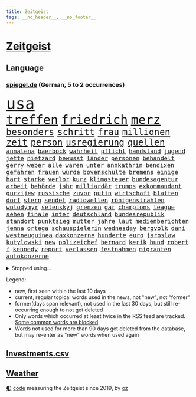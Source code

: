 ```yaml
---
title: Zeitgeist
tags: __no_header__, __no_footer__
---
```


# [Zeitgeist](https://oliz.io/zeitgeist/)

## Language

<h3><a href="https://www.spiegel.de" target="_blank">spiegel.de</a> (German, 5 to 2 occurrences)</h3>
<p style="font-family:monospace">
<span style="font-size:32pt"><a href="news_links.html#usa" class="current">usa</a></span>
<br>
<span style="font-size:25pt"><a href="news_links.html#treffen" class="current">treffen</a></span>
<span style="font-size:25pt"><a href="news_links.html#friedrich" class="current">friedrich</a></span>
<span style="font-size:25pt"><a href="news_links.html#merz" class="current">merz</a></span>
<br>
<span style="font-size:18pt"><a href="news_links.html#besonders" class="current">besonders</a></span>
<span style="font-size:18pt"><a href="news_links.html#schritt" class="current">schritt</a></span>
<span style="font-size:18pt"><a href="news_links.html#frau" class="current">frau</a></span>
<span style="font-size:18pt"><a href="news_links.html#millionen" class="current">millionen</a></span>
<span style="font-size:18pt"><a href="news_links.html#zeit" class="current">zeit</a></span>
<span style="font-size:18pt"><a href="news_links.html#person" class="current">person</a></span>
<span style="font-size:18pt"><a href="news_links.html#usregierung" class="current">usregierung</a></span>
<span style="font-size:18pt"><a href="news_links.html#quellen" class="current">quellen</a></span>
<br>
<span style="font-size:12pt"><a href="news_links.html#annalena" class="current">annalena</a></span>
<span style="font-size:12pt"><a href="news_links.html#baerbock" class="current">baerbock</a></span>
<span style="font-size:12pt"><a href="news_links.html#wahrheit" class="current">wahrheit</a></span>
<span style="font-size:12pt"><a href="news_links.html#pflicht" class="current">pflicht</a></span>
<span style="font-size:12pt"><a href="news_links.html#handstand" class="new">handstand</a></span>
<span style="font-size:12pt"><a href="news_links.html#jugend" class="current">jugend</a></span>
<span style="font-size:12pt"><a href="news_links.html#jette" class="current">jette</a></span>
<span style="font-size:12pt"><a href="news_links.html#nietzard" class="current">nietzard</a></span>
<span style="font-size:12pt"><a href="news_links.html#bewusst" class="current">bewusst</a></span>
<span style="font-size:12pt"><a href="news_links.html#länder" class="current">länder</a></span>
<span style="font-size:12pt"><a href="news_links.html#personen" class="current">personen</a></span>
<span style="font-size:12pt"><a href="news_links.html#behandelt" class="current">behandelt</a></span>
<span style="font-size:12pt"><a href="news_links.html#gerry" class="new">gerry</a></span>
<span style="font-size:12pt"><a href="news_links.html#weber" class="current">weber</a></span>
<span style="font-size:12pt"><a href="news_links.html#alle" class="current">alle</a></span>
<span style="font-size:12pt"><a href="news_links.html#waren" class="current">waren</a></span>
<span style="font-size:12pt"><a href="news_links.html#unter" class="current">unter</a></span>
<span style="font-size:12pt"><a href="news_links.html#annkathrin" class="new">annkathrin</a></span>
<span style="font-size:12pt"><a href="news_links.html#bendixen" class="new">bendixen</a></span>
<span style="font-size:12pt"><a href="news_links.html#gefahren" class="current">gefahren</a></span>
<span style="font-size:12pt"><a href="news_links.html#frauen" class="current">frauen</a></span>
<span style="font-size:12pt"><a href="news_links.html#würde" class="current">würde</a></span>
<span style="font-size:12pt"><a href="news_links.html#bovenschulte" class="new">bovenschulte</a></span>
<span style="font-size:12pt"><a href="news_links.html#bremens" class="new">bremens</a></span>
<span style="font-size:12pt"><a href="news_links.html#einige" class="current">einige</a></span>
<span style="font-size:12pt"><a href="news_links.html#hart" class="current">hart</a></span>
<span style="font-size:12pt"><a href="news_links.html#starke" class="current">starke</a></span>
<span style="font-size:12pt"><a href="news_links.html#verlor" class="current">verlor</a></span>
<span style="font-size:12pt"><a href="news_links.html#kurz" class="current">kurz</a></span>
<span style="font-size:12pt"><a href="news_links.html#klimasteuer" class="new">klimasteuer</a></span>
<span style="font-size:12pt"><a href="news_links.html#bundesagentur" class="current">bundesagentur</a></span>
<span style="font-size:12pt"><a href="news_links.html#arbeit" class="current">arbeit</a></span>
<span style="font-size:12pt"><a href="news_links.html#behörde" class="current">behörde</a></span>
<span style="font-size:12pt"><a href="news_links.html#jahr" class="current">jahr</a></span>
<span style="font-size:12pt"><a href="news_links.html#milliardär" class="current">milliardär</a></span>
<span style="font-size:12pt"><a href="news_links.html#trumps" class="current">trumps</a></span>
<span style="font-size:12pt"><a href="news_links.html#exkommandant" class="new">exkommandant</a></span>
<span style="font-size:12pt"><a href="news_links.html#gurzijew" class="new">gurzijew</a></span>
<span style="font-size:12pt"><a href="news_links.html#russische" class="current">russische</a></span>
<span style="font-size:12pt"><a href="news_links.html#zuvor" class="current">zuvor</a></span>
<span style="font-size:12pt"><a href="news_links.html#putin" class="current">putin</a></span>
<span style="font-size:12pt"><a href="news_links.html#wirtschaft" class="current">wirtschaft</a></span>
<span style="font-size:12pt"><a href="news_links.html#blatten" class="new">blatten</a></span>
<span style="font-size:12pt"><a href="news_links.html#dorf" class="current">dorf</a></span>
<span style="font-size:12pt"><a href="news_links.html#stern" class="current">stern</a></span>
<span style="font-size:12pt"><a href="news_links.html#sendet" class="current">sendet</a></span>
<span style="font-size:12pt"><a href="news_links.html#radiowellen" class="new">radiowellen</a></span>
<span style="font-size:12pt"><a href="news_links.html#röntgenstrahlen" class="new">röntgenstrahlen</a></span>
<span style="font-size:12pt"><a href="news_links.html#wolodymyr" class="current">wolodymyr</a></span>
<span style="font-size:12pt"><a href="news_links.html#selenskyj" class="current">selenskyj</a></span>
<span style="font-size:12pt"><a href="news_links.html#grenzen" class="current">grenzen</a></span>
<span style="font-size:12pt"><a href="news_links.html#gar" class="current">gar</a></span>
<span style="font-size:12pt"><a href="news_links.html#champions" class="current">champions</a></span>
<span style="font-size:12pt"><a href="news_links.html#league" class="current">league</a></span>
<span style="font-size:12pt"><a href="news_links.html#sehen" class="current">sehen</a></span>
<span style="font-size:12pt"><a href="news_links.html#finale" class="current">finale</a></span>
<span style="font-size:12pt"><a href="news_links.html#inter" class="current">inter</a></span>
<span style="font-size:12pt"><a href="news_links.html#deutschland" class="current">deutschland</a></span>
<span style="font-size:12pt"><a href="news_links.html#bundesrepublik" class="current">bundesrepublik</a></span>
<span style="font-size:12pt"><a href="news_links.html#standort" class="current">standort</a></span>
<span style="font-size:12pt"><a href="news_links.html#punktsieg" class="new">punktsieg</a></span>
<span style="font-size:12pt"><a href="news_links.html#mutter" class="current">mutter</a></span>
<span style="font-size:12pt"><a href="news_links.html#jahre" class="current">jahre</a></span>
<span style="font-size:12pt"><a href="news_links.html#laut" class="current">laut</a></span>
<span style="font-size:12pt"><a href="news_links.html#medienberichten" class="current">medienberichten</a></span>
<span style="font-size:12pt"><a href="news_links.html#jenna" class="current">jenna</a></span>
<span style="font-size:12pt"><a href="news_links.html#ortega" class="current">ortega</a></span>
<span style="font-size:12pt"><a href="news_links.html#schauspielerin" class="current">schauspielerin</a></span>
<span style="font-size:12pt"><a href="news_links.html#wednesday" class="current">wednesday</a></span>
<span style="font-size:12pt"><a href="news_links.html#bergvolk" class="new">bergvolk</a></span>
<span style="font-size:12pt"><a href="news_links.html#dani" class="new">dani</a></span>
<span style="font-size:12pt"><a href="news_links.html#westneuguinea" class="new">westneuguinea</a></span>
<span style="font-size:12pt"><a href="news_links.html#daxkonzerne" class="current">daxkonzerne</a></span>
<span style="font-size:12pt"><a href="news_links.html#hunderte" class="current">hunderte</a></span>
<span style="font-size:12pt"><a href="news_links.html#euro" class="current">euro</a></span>
<span style="font-size:12pt"><a href="news_links.html#jaroslaw" class="new">jaroslaw</a></span>
<span style="font-size:12pt"><a href="news_links.html#kutylowski" class="new">kutylowski</a></span>
<span style="font-size:12pt"><a href="news_links.html#new" class="current">new</a></span>
<span style="font-size:12pt"><a href="news_links.html#polizeichef" class="new">polizeichef</a></span>
<span style="font-size:12pt"><a href="news_links.html#bernard" class="current">bernard</a></span>
<span style="font-size:12pt"><a href="news_links.html#kerik" class="new">kerik</a></span>
<span style="font-size:12pt"><a href="news_links.html#hund" class="current">hund</a></span>
<span style="font-size:12pt"><a href="news_links.html#robert" class="current">robert</a></span>
<span style="font-size:12pt"><a href="news_links.html#f" class="current">f</a></span>
<span style="font-size:12pt"><a href="news_links.html#kennedy" class="current">kennedy</a></span>
<span style="font-size:12pt"><a href="news_links.html#report" class="current">report</a></span>
<span style="font-size:12pt"><a href="news_links.html#verlassen" class="current">verlassen</a></span>
<span style="font-size:12pt"><a href="news_links.html#festnahmen" class="current">festnahmen</a></span>
<span style="font-size:12pt"><a href="news_links.html#migranten" class="current">migranten</a></span>
<span style="font-size:12pt"><a href="news_links.html#autokonzerne" class="new">autokonzerne</a></span>
</p>
<details>
<summary>Stopped using...</summary>
<p class="former" style="font-size:12pt">
enorm(1682) 75(1681) boot(1681) verschiedene(1681) aufgerufen(1680) flüge(1680) höchsten(1680) versorgt(1680) 35(1679) blieb(1679) elfmeter(1679) führende(1679) investoren(1679) vergewaltigt(1679) düsseldorf(1678) fahrzeug(1678) flugzeuge(1678) lisa(1678) november(1678) tests(1678) verlust(1678) beschimpft(1677) bisherige(1676) gründer(1676) sicherheitskräfte(1676) trauer(1676) versteigert(1676) 2018(1675) begründung(1675) kritische(1675) schien(1675) afrika(1674) schwierigkeiten(1674) tor(1674) verluste(1674) arbeitnehmer(1673) aufgefordert(1673) blieben(1673) durchsetzen(1673) gefährden(1673) gehören(1673) gestoßen(1673) protestiert(1673) strengere(1673) vorsitzenden(1673) wirtschaftsminister(1673) arbeitgeber(1672) planeten(1672) zurzeit(1672) mario(1671) unrecht(1671) funktioniert(1670) lebte(1670) weltweite(1670) bloß(1669) debüt(1669) ii(1669) förderung(1668) geklärt(1668) null(1668) öl(1668) größer(1667) kämpfer(1667) unterstützer(1667) wiederholt(1667) aufgenommen(1666) ausgeschlossen(1666) stammt(1666) stück(1666) täglich(1666) vergessen(1666) abgebrochen(1665) geburt(1664) mode(1664) trainiert(1664) dürften(1663) schnitt(1663) form(1662) globale(1662) kürzlich(1660) beinahe(1659) olympische(1657) schaffte(1657) gemeinsame(1656) politikerin(1656) einschränkungen(1655) geprägt(1654) mangel(1653) empfängt(1651) hängen(1651) gelandet(1650) gehörte(1648) bremsen(1647) stress(1645) abhängig(1641) herausforderung(1640) rache(1619) missbrauchs(1618) politikern(1513) lediglich(1454) cup(1401) insbesondere(1396) wellen(1379) kuriose(1373) börsen(1349) wissing(1346) king(1345) angestellten(1341) tiger(1330) offene(1328) hierzulande(1327) grünenpolitiker(1307) rauswurf(1303) volksverhetzung(1300) wichtiges(1300) mond(1299) schülerin(1283) gestört(1282) klappt(1242) verkündete(1221) krim(1219) afrikanischen(1199) ergeben(1194) aufhören(1189) versagen(1175) ankommt(1159) beschuss(1159) gebiete(1157) besetzten(1135) heiß(1110) sylt(1090) prinzessin(1087) zufrieden(1078) kenia(1077) stockholm(1074) sprung(1070) veröffentlichen(1061) misshandelt(1059) spitzt(1057) fahrgäste(1054) verzeichnet(1042) fpö(1027) island(1017) wünsche(996) kriminalität(974) angreifen(954) methoden(947) männliche(945) pakete(939) erfüllen(935) kohl(931) aussichten(913) abbauen(900) 47(886) hauses(884) vulkan(882) gegründet(866) fahnder(865) day(863) erfolgreiche(850) zwingt(845) alcaraz(843) liebt(836) baden(831) verschleppt(828) dennis(823) kleinere(821) wahlsieger(819) uefa(817) attackieren(815) anlagen(798) laden(794) beeinflussen(791) z(788) optionen(787) dringen(783) umsetzen(781) urlauber(748) forscherin(740) spaniens(739) ereignis(734) vergleicht(718) zahlungen(708) budget(706) steve(686) benachteiligt(683) desaster(671) stockt(670) froh(658) ausnahmezustand(639) 96(635) betrogen(635) prägen(633) sperre(630) digitalen(627) goldenen(625) alaska(622) milei(617) suv(609) belästigt(602) überraschte(598) expertin(591) hinterlässt(583) 2035(581) kritischen(579) ablehnung(575) nominierung(573) bestätigte(568) attentat(565) damaskus(563) tennisprofi(558) positioniert(551) mangelt(549) gestritten(537) jacob(527) ryan(525) indischen(523) taugt(523) gesichter(522) bedrängnis(521) usdemokraten(514) vergleichsweise(513) zuversichtlich(513) wahre(511) notfall(509) umstrittenes(506) ermittlungsverfahren(503) umfangreiche(503) astronauten(499) rammte(498) athen(497) iss(497) huthimiliz(493) ruiniert(484) passagier(483) wunder(481) raumfahrt(479) lily(477) minus(477) satelliten(475) ball(469) pünktlich(465) verbringen(456) stützt(455) solches(453) fragte(451) mallorca(449) sechste(441) dominiert(434) märkte(433) hochstapler(431) fair(430) stammen(428) internen(426) vizepräsident(424) pogačar(421) tadej(421) kürze(420) boxen(419) flüchtlingen(418) messen(413) rechtsradikale(411) parlaments(409) wirklichkeit(405) schlimmste(402) heimatland(400) milliardäre(400) unzulässig(399) locker(395) bruch(382) norwegische(382) düstere(378) sprecher(377) anlegen(374) depression(373) kundschaft(368) 46(367) kugeln(367) ego(366) geheiratet(365) 21jährige(363) enkel(362) bnd(361) vogelgrippe(361) ausbreitung(356) palästinensern(356) gewachsen(355) robin(352) moderatorin(349) reynolds(348) glaubte(346) kollegin(344) 200000(343) cartoonisten(343) extremwetter(343) münchens(343) christen(338) jubelt(338) kurse(336) rekordsumme(336) sorgten(335) einsam(331) trümmern(330) lohn(329) einrichtungen(327) atem(325) wachsende(325) brat(323) vielfalt(321) gleichen(318) usmilitär(315) vergewaltigte(315) erwischt(310) anruf(308) fühle(308) zerstörten(307) auszugeben(306) neudelhi(305) zugunsten(304) überprüft(304) 38jährige(303) erschüttern(302) geschah(301) simone(301) zweijähriger(301) regiert(300) trauma(300) zuversicht(300) entsprechenden(298) inlandsgeheimdienst(298) america(294) merken(293) friedliche(292) sparprogramm(291) brutalität(289) samsung(289) personalie(287) vermächtnis(283) riese(281) 2028(277) 27jährige(276) görlitz(275) tönen(275) kunstwerke(274) todesfälle(273) entlassungen(270) satiriker(269) militante(267) abbau(265) dhl(265) ozempic(265) kurzzeitig(264) portugals(264) ifoinstituts(262) verbannt(259) australische(258) gange(257) container(256) aachen(255) stromversorgung(255) bundestagswahlkampf(252) 94(251) jannik(251) sinner(251) organisierte(249) osaka(249) pakistanischen(247) krankenkasse(246) südfrankreich(246) ratlos(245) anzahl(244) gefördert(244) heidi(244) recherchen(243) verhinderte(243) versorgen(243) teuersten(240) gesetzes(239) isabella(239) verrückte(239) februar(238) manipuliert(237) pflichten(237) hakt(236) spö(236) udo(236) feuerpause(234) schädel(234) geringe(232) lkwfahrer(232) aston(229) diktators(227) mächtigste(226) aufsteiger(218) fortuna(218) bestand(216) werben(216) schwerste(215) green(213) voraussichtlich(213) klimaaktivistin(212) armen(211) eindringlich(209) identifizieren(208) ukrainepolitik(207) nachteil(206) pete(206) entdeckten(205) ersetzen(204) göttingen(204) harmlos(204) downsyndrom(203) keeper(202) traditionellen(202) amerikanischer(201) studenten(201) hall(200) kanzlerpartei(198) mussolini(196) unbewohnbar(196) pflegeversicherung(195) fatal(194) usverteidigungsminister(193) abseits(192) gesänge(192) schachwelt(192) 40jährigen(191) personalien(191) atomwaffen(189) iwf(189) treibstoff(186) ikone(185) umgebracht(185) alpin(184) ski(184) skisport(184) kommissar(183) bedrohungen(182) beschädigen(182) fähre(181) löhne(181) natobeitritt(181) sexismus(181) deckt(178) feministische(178) gefahndet(178) komikerin(178) 2012(177) potenziellen(177) überfallen(177) eingeleitet(176) erkämpft(176) madison(176) verabreicht(176) aufstand(174) behandeln(174) uskongress(174) 14jährige(173) baldigen(173) kurioses(172) nutzung(172) et(171) gefängnisstrafe(171) kulisse(170) getrübt(169) unis(169) arbeitsgericht(168) gewinnerin(167) luftverkehr(166) schnellstmöglich(166) brasilianer(165) niederlagen(165) reichinnek(164) säuglinge(163) anfing(161) angestellte(161) beatrix(161) wohlhabenden(161) zehntausenden(160) dating(159) verfassungswidriger(159) eignet(158) 78jährige(157) zugeständnisse(157) toxische(156) email(155) mobilität(155) serena(155) conor(154) äußeres(154) üppig(154) heimniederlage(153) pentagon(153) pentagonchef(153) löwe(152) strich(152) sbahn(151) nachnamen(150) schacht(150) zurückgegeben(150) aufzugeben(149) grundsatz(149) kollidierte(149) referendariat(148) überraschungen(148) rekruten(147) schwebt(147) scheibe(146) sprüche(146) ungewisse(146) engen(145) seniorin(145) zugezogen(145) 170(144) abschneiden(144) mitgliedschaft(144) netflixstar(144) wirtschaftsministerium(144) niederzulegen(143) abwenden(142) siegel(142) zündet(141) rücknahme(140) sonntagabend(140) halbinsel(139) bewundert(138) männlicher(138) rekordzeit(137) geleitet(134) segen(134) ökostrom(134) 54(133) charli(132) devise(132) schreit(132) witzelt(132) xcx(132) aktivitäten(131) hinsicht(131) kauflaune(131) dankbar(130) ward(129) abgasvorschriften(128) enttäuschenden(128) privater(128) gründet(127) stolpert(127) angezogen(126) präsent(126) urheber(126) 113(125) bluttat(125) panda(125) schönheit(125) zurückgezogen(125) slowene(124) santa(123) wochenlangem(123) achtelfinale(122) ausgerottet(122) bestens(122) gewicht(122) handelsschiff(122) versöhnlich(122) votiert(122) wiedereinführung(122) fuhren(121) sexualität(121) lieferdienste(120) vornamen(120) erhältlich(119) linker(119) regierte(118) thüringischen(118) veränderungen(118) flugzeugunglück(117) gräueltaten(117) beisetzung(116) kampfgeist(116) rbb(116) 41jährige(115) explodierten(115) übers(115) beschimpfungen(114) pulver(114) road(114) zeige(114) herzschrittmacher(113) linkenpolitikerin(113) unglücksursache(113) handschlag(112) lebensgefährlichen(112) verfallen(112) verhaftung(112) verlässlich(112) begegnet(111) gleichstellung(111) sauer(110) ber(109) ebene(109) hadern(109) verdoppeln(109) verkleidet(109) angesetzt(108) dunkel(108) firewall(108) sarg(108) woods(108) kassierte(107) renoviert(107) taxi(107) vorzugehen(107) wahlausgang(107) abhängigkeit(106) angefeindet(106) gefechten(106) investment(106) preissteigerungen(106) sechsjährigen(106) haas(105) scheidenden(105) vorort(105) fa(104) chemikalien(103) vorwand(103) untergraben(101) wohnmobil(100) boykottiert(99) rivale(99) 1979(98) weltwirtschaftsforum(98) abgeschobenen(97) erleiden(97) geiseldeal(97) sozialbeiträge(97) original(96) revolutionieren(96) travis(96) gelaufen(95) rechtfertigen(95) anwesenden(94) rüdiger(94) saale(94) 33jährige(93) dekrete(93) vorboten(93) exoplanet(92) märchen(92) pekings(92) dekret(91) knieverletzung(91) randalieren(91) ausrede(90) erfordert(90) managerin(90) nützt(90) südasien(90) detroit(89) entscheidender(89) litauens(89) pistons(89) pressefreiheit(89) usamerikanischen(89) ausweisungen(88) autofahren(88) fatale(88) friert(88) hannah(88) mutiger(88) schranken(88) vorgängerregierung(88) zahle(88) angehalten(87) chats(87) furore(87) geschmäht(87) kinderkörper(87) personelle(87) poettinger(87) rathaus(87) senders(87) spiegelblog(87) beziffert(86) einbrecher(86) gläubiger(86) rachefeldzug(86) formstarken(85) gemälde(85) kiapp(85) quartalszahlen(85) rechtsanwalt(85) to(85) universitäten(85) überprüfung(85) cduparteitag(84) vorurteile(84) elektrofahrzeuge(83) santos(83) usaid(83) verkrampft(83) evg(82) geiselhaft(82) parasportler(82) update(82) 235(81) leichnam(81) schiller(81) vermutete(81) übernahmepläne(81) hochzeitskorso(80) kluge(80) trumpzölle(80) auffallend(79) experiment(79) verbraucherschutz(79) erdstöße(78) kontrollverlust(78) luftschläge(78) osbourne(78) ozzy(78) sabbath(78) unterscheiden(78) unterzahl(78) 86jährige(77) berges(77) bullshit(77) entging(77) heino(77) königsblau(77) plakatkampagne(77) rotgrüner(77) vogelgrippevirus(77) zimmermann(77) absitzen(76) bukele(76) esa(76) iberische(76) moniert(76) negativ(76) aufgegeben(75) brandstiftung(75) grenzregion(75) hündin(75) niederrhein(75) voice(75) antibiotika(74) ausgerastet(74) bio(74) fiat(74) genugtuung(74) iranisches(74) jugendklub(74) ulrich(74) alan(73) christiane(73) erfolgte(73) friedensabkommen(73) gestärkt(73) interessenkonflikte(73) klischees(73) mutieren(73) 21jähriger(72) abgehängt(72) arbeitsmoral(72) bitter(72) gelogen(72) geländewagen(72) unfreiwillig(72) 4000(71) bronchitis(71) bürgerschaftswahl(71) gelungenes(71) kotropfen(71) kühnert(71) pazifismus(71) supreme(71) vermehrt(71) verwendete(71) 31jährige(70) ausrücken(70) drogerie(70) kartenzahlungen(70) laufstegen(70) sge(70) usvizepräsidenten(70) weltrekord(70) buschbrände(69) gesungen(69) grafschaft(69) südostasien(69) uszöllen(69) brücken(68) gleis(68) sicherheitsgarantien(68) ukrainedeal(68) unparteiische(68) verstummen(68) basketball(67) derby(67) kanone(67) kartoffeln(67) spontanen(67) unschuld(67) geburtstagsfeier(66) müht(66) tennisweltrangliste(66) hinterließen(65) kompromisse(65) libanesischen(65) spendenaffäre(65) tvinterview(65) usvize(65) hildesheim(64) leeds(64) spirit(64) bürgerrechte(63) jahn(63) lorenzo(63) solarzellen(63) zitate(63) abstiegskandidat(62) cheftrainer(62) einschneidende(62) einsparungen(62) mindestlohns(62) newsupdate(62) sbahnsurfen(62) teuerungsrate(62) typische(62) übergewicht(62) dokuserie(61) karrierecoach(61) kommentaren(61) baerbocks(60) benito(60) bischöfe(60) eiskalter(60) entgegenkommen(60) gerätselt(60) menschenhandel(60) neugeborenen(60) 1860(59) beerdigt(59) bosnienherzegowina(59) bröckelt(59) bürokratische(59) glücklichen(59) ikonischen(59) junges(59) liberal(59) pilnacek(59) säumen(59) tatsache(59) trinkgeld(59) trinkgelddebatte(59) tschentscher(59) voraussetzungen(59) benn(58) charterflug(58) empfing(58) eubank(58) parlamenten(58) verpflichtungen(58) crystal(57) dodik(57) einzelfall(57) fußballkarriere(57) hochrangige(57) milorad(57) palace(57) republika(57) schreie(57) serbenführer(57) wahlrecht(57) 88(56) annette(56) atemnot(56) batic(56) brandanschläge(56) fiktion(56) intrigen(56) schrott(56) zusammengearbeitet(56) abschalten(55) amokfahrt(55) anndorit(55) boy(55) exodus(55) familienvater(55) masern(55) selbstvermarktung(55) verdammt(55) verkehrstote(55) behindert(54) lindenberg(54) prominent(54) schwächer(54) sicherheitsbedenken(54) statistiken(54) trainerin(54) wagenknechts(54) behindern(53) college(53) dissidenten(53) festgelegte(53) fortgesetzt(53) grundlegend(53) klugen(53) mathieu(53) mild(53) ruht(53) schönebeck(53) erproben(52) handhabung(52) justizbeamten(52) linda(52) seinerzeit(52) feindlichen(51) ghanaische(51) kurzfristige(51) leaks(51) pässe(51) tüv(51) zerschlagung(51) big(50) campingplätze(50) desolates(50) mittags(50) ungewöhnliches(50) angetrieben(49) flüchtlingsunterkunft(49) getäuscht(49) kriegsparteien(49) lukrative(49) patient(48) schwimmbad(48) äußeren(48) angestaut(47) entschuldigen(47) lithium(47) synagoge(47) wilhelm(47) zweijährige(47) kretschmann(46) usbundesrichter(46) afdabgeordnete(45) bemerkungen(45) einzigen(45) programmdirektorin(45) vergewissern(44) gefüllt(43) genervt(43) getrunken(43) riskanter(43) strohmann(43) tarnkappenjets(43) zurückzufahren(43) einberufen(42) glamour(42) lebenslangen(42) neunzigern(42) reim(42) belastungen(41) bulli(41) englands(41) gera(41) geschieht(41) würdigten(41) autozulieferer(40) bands(40) bundesnachrichtendienst(40) geheimdokumente(40) hauseigene(40) hurricane(40) stadtzentrum(40) vollwaschmittel(40) waschmittel(40) 2600(39) bürgermeisters(39) geburtenrate(39) goldpreis(39) klassische(39) lauert(39) ottawa(39) perfiden(39) riedl(39) zulieferer(39) 61(38) amtskollege(38) fußballfan(38) gwyneth(38) martialischen(38) paltrow(38) verlaufen(38) banden(37) exklusivität(37) gnade(37) heilende(37) klubbesitzer(37) kürzt(37) mclaren(37) moschee(37) stocken(37) tourismus(37) verschiebungen(37) wiz(37) zelt(37) zerschlägt(37) alexandra(36) anfällig(36) angekündigter(36) anreisen(36) hüpfen(36) katharina(36) mobilfunk(36) parkplätze(36) prince(36) viertgrößte(36) vorschlägen(36) ablaufen(35) dfbelf(35) venezolaner(35) verglichen(35) begriffe(34) festhalten(34) gleichermaßen(34) kindersterblichkeit(34) veneers(34) verknallt(34) auszusteigen(33) exportieren(33) hood(33) parteigründerin(33) rebellieren(33) revolutioniert(33) riskanten(33) sponsoren(33) stadtparlament(33) valerie(33) woke(33) zollchaos(33) 117(32) dosis(32) kassieren(32) losgeht(32) verprellt(32) zweijährigen(32) angeht(31) chat(31) festnehmen(31) funkstille(31) psychologische(31) abflug(30) abwehrspieler(30) ausgesperrt(30) bushaltestelle(30) c(30) eierkrise(30) entstehung(30) geschäftsklimaindex(30) ifogeschäftsklimaindex(30) mikroorganismen(30) wohlauf(30) zufriedener(30) einstellungen(29) eintritt(29) finanzministerin(29) inlandsgeheimdienstchef(29) korruptionsvorwürfe(29) osterhasen(29) skelett(29) säugling(29) unbeteiligte(29) wach(29) überwiegend(29) fürth(28) ostermontag(28) parken(28) spitzenamt(28) ukrainegesprächen(28) verursachen(28) adolescence(27) führerscheine(27) steuerhinterziehung(27) waldes(27) beben(26) chatskandal(26) forum(26) irgendwo(26) maggiore(26) spitzenkandidat(26) tranken(26) vereinigung(26) vorbehalten(26) zunehmen(26) mischen(25) mittelfeld(25) riskieren(25) vielerlei(25) zugzwang(25) ausweis(24) etlichen(24) hitserie(24) kallas(24) kartenzahlung(24) schinbetchef(24) weilburg(24) wisconsin(24) funktion(23) matchmaker(23) trainerstab(23) bushido(22) dämpfen(22) gabriel(22) grübeln(22) hörer(22) kamikazedrohnen(22) monarchen(22) torlos(22) tsv(22) xiaomi(22) blinde(21) boxweltmeisterin(21) festnimmt(21) fröhlich(21) nacheinander(21) rechtzeitiges(21) strauß(21) strengeren(21) veruntreuung(21) 89jährige(20) argentinischen(20) droge(20) ertappt(20) fame(20) flossen(20) gotteskrieger(20) leichtes(20) malta(20) radrennen(20) rüber(20) sanitätern(20) schlagzeile(20) zurückzuziehen(20) andré(19) ausgeräumt(19) bescheren(19) hindernis(19) klitschko(19) lesotho(19) mysteriösen(19) psychotherapeut(19) schlafzimmer(19) sechsjähriger(19) verbilligen(19) betreuungsplatz(18) bromance(18) gemein(18) inkrafttreten(18) inszenierten(18) masse(18) rassismusvorwürfe(18) schulz(18) festgesetzt(17) lost(17) massengrab(17) morgan(17) aufnahme(16) entschlossenen(16) ligue(16) träumte(16) ubahn(16) unoflüchtlingen(16) vergebung(16) waisen(16) walk(16) zurückschlagen(16) überresten(16) 21jährigen(15) arbeite(15) disco(15) diszipliniert(15) dünne(15) erfassen(15) ketten(15) notlage(15) ameise(14) cafés(14) flüchtig(14) liebling(14) liege(14) vollstreckt(14) abgelegt(13) kurios(13) kursverluste(13) lästert(13) operative(13) poel(13) polizeischüssen(13) shootingstar(13) brillierte(12) börsenkurse(12) coachellaauftritt(12) schwieriges(12) trittau(12) bauwerk(11) persönliches(11) tatorts(11) vereinbarungen(11) verschleierung(11)
</p>
</details>
<p>Legend:
<ul>
<li><span class="new">new</span>, first seen within the last 10 days</li>
<li><span class="current">current</span>, regular topical words used in the news, not "new", not "former"</li>
<li><span class="former">former(days span relevant)</span>, not used in the last 30 days, but still re-occurring enough to not get deleted</li>
<li>Only words which occurred at least twice in the RSS feed are tracked. <a href="language/filters.py">Some common words are blocked</a></li>
<li>Words not used for more than 90 days get deleted from the database, but may re-enter as "new" words when used again</li>
</ul>
</p>

## [Investments](investments.html)[.csv](investments.csv)

## [Weather](weather.html)

<footer>
<a href="javascript:toggleTheme()" class="nav">🌓</a>
<a href="https://github.com/ooz/zeitgeist">code</a> measuring the Zeitgeist since 2019, by <a href="https://oliz.io">oz</a>
</footer>
